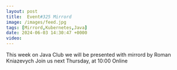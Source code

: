 ```yaml
---
layout: post
title:  Event#325 Mirrord
image: /images/feed.jpg
tags: [Mirrord,Kubernetes,Java]
date: 2024-06-03 14:30:47 +0000
video: 
---
```


This week on Java Club we will be presented with mirrord by Roman Kniazevych
Join us next Thursday, at 10:00 Online
